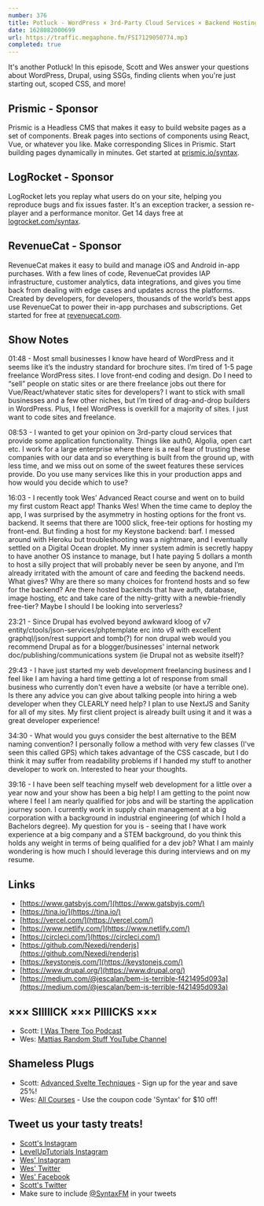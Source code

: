 ```yaml
---
number: 376
title: Potluck - WordPress × 3rd-Party Cloud Services × Backend Hosting × Drupal × Getting Clients × GPS vs BEM × More!
date: 1628082000699
url: https://traffic.megaphone.fm/FSI7129050774.mp3
completed: true
---
```


It's another Potluck! In this episode, Scott and Wes answer your questions about WordPress, Drupal, using SSGs, finding clients when you're just starting out, scoped CSS, and more!

## Prismic - Sponsor
Prismic is a Headless CMS that makes it easy to build website pages as a set of components. Break pages into sections of components using React, Vue, or whatever you like. Make corresponding Slices in Prismic. Start building pages dynamically in minutes. Get started at [prismic.io/syntax](https://prismic.io/syntax).

## LogRocket - Sponsor
LogRocket lets you replay what users do on your site, helping you reproduce bugs and fix issues faster. It's an exception tracker, a session re-player and a performance monitor. Get 14 days free at [logrocket.com/syntax](https://logrocket.com/syntax).

## RevenueCat - Sponsor
RevenueCat makes it easy to build and manage iOS and Android in-app purchases. With a few lines of code, RevenueCat provides IAP infrastructure, customer analytics, data integrations, and gives you time back from dealing with edge cases and updates across the platforms. Created by developers, for developers, thousands of the world’s best apps use RevenueCat to power their in-app purchases and subscriptions. Get started for free at [revenuecat.com](https://www.revenuecat.com).

## Show Notes

01:48 - Most small businesses I know have heard of WordPress and it seems like it’s the industry standard for brochure sites. I’m tired of 1-5 page freelance WordPress sites. I love front-end coding and design. Do I need to “sell” people on static sites or are there freelance jobs out there for Vue/React/whatever static sites for developers? I want to stick with small businesses and a few other niches, but I’m tired of drag-and-drop builders in WordPress. Plus, I feel WordPress is overkill for a majority of sites. I just want to code sites and freelance.

08:53 - I wanted to get your opinion on 3rd-party cloud services that provide some application functionality. Things like auth0, Algolia, open cart etc. I work for a large enterprise where there is a real fear of trusting these companies with our data and so everything is built from the ground up, with less time, and we miss out on some of the sweet features these services provide. Do you use many services like this in your production apps and how would you decide which to use?

16:03 - I recently took Wes’ Advanced React course and went on to build my first custom React app! Thanks Wes! When the time came to deploy the app, I was surprised by the asymmetry in hosting options for the front vs. backend. It seems that there are 1000 slick, free-teir options for hosting my front-end. But finding a host for my Keystone backend: barf. I messed around with Heroku but troubleshooting was a nightmare, and I eventually settled on a Digital Ocean droplet. My inner system admin is secretly happy to have another OS instance to manage, but I hate paying 5 dollars a month to host a silly project that will probably never be seen by anyone, and I’m already irritated with the amount of care and feeding the backend needs. What gives? Why are there so many choices for frontend hosts and so few for the backend? Are there hosted backends that have auth, database, image hosting, etc and take care of the nitty-gritty with a newbie-friendly free-tier? Maybe I should I be looking into serverless?

23:21 - Since Drupal has evolved beyond awkward kloog of v7 entity/ctools/json-services/phptemplate erc into v9 with excellent graphql/json/rest support and tomb(?) for non drupal web would you recommend Drupal as for a blogger/businesses' internal network doc/publishing/communications system (ie Drupal not as website itself)?	

29:43 - I have just started my web development freelancing business and I feel like I am having a hard time getting a lot of response from small business who currently don't even have a website (or have a terrible one). Is there any advice you can give about talking people into hiring a web developer when they CLEARLY need help? I plan to use NextJS and Sanity for all of my sites. My first client project is already built using it and it was a great developer experience!

34:30 - What would you guys consider the best alternative to the BEM naming convention? I personally follow a method with very few classes (I've seen this called GPS) which takes advantage of the CSS cascade, but I do think it may suffer from readability problems if I handed my stuff to another developer to work on. Interested to hear your thoughts.

39:16 - I have been self teaching myself web development for a little over a year now and your show has been a big help! I am getting to the point now where I feel I am nearly qualified for jobs and will be starting the application journey soon. I currently work in supply chain management at a big corporation with a background in industrial engineering (of which I hold a Bachelors degree). My question for you is - seeing that I have work experience at a big company and a STEM background, do you think this holds any weight in terms of being qualified for a dev job? What I am mainly wondering is how much I should leverage this during interviews and on my resume.

## Links
* [https://www.gatsbyjs.com/](https://www.gatsbyjs.com/)
* [https://tina.io/](https://tina.io/)
* [https://vercel.com/](https://vercel.com/)
* [https://www.netlify.com/](https://www.netlify.com/)
* [https://circleci.com/](https://circleci.com/)
* [https://github.com/Nexedi/renderjs](https://github.com/Nexedi/renderjs)
* [https://keystonejs.com/](https://keystonejs.com/)
* [https://www.drupal.org/](https://www.drupal.org/)
* [https://medium.com/@jescalan/bem-is-terrible-f421495d093a](https://medium.com/@jescalan/bem-is-terrible-f421495d093a)

## ××× SIIIIICK ××× PIIIICKS ×××
* Scott: [I Was There Too Podcast](https://www.earwolf.com/show/i-was-there-too/)
* Wes: [Mattias Random Stuff YouTube Channel](https://www.youtube.com/watch?v=1L2ef1CP-yw)

## Shameless Plugs
* Scott: [Advanced Svelte Techniques](https://www.leveluptutorials.com/pro) - Sign up for the year and save 25%!
* Wes: [All Courses](https://wesbos.com/courses/) - Use the coupon code 'Syntax' for $10 off!

## Tweet us your tasty treats!
* [Scott's Instagram](https://www.instagram.com/stolinski/)
* [LevelUpTutorials Instagram](https://www.instagram.com/LevelUpTutorials/)
* [Wes' Instagram](https://www.instagram.com/wesbos/)
* [Wes' Twitter](https://twitter.com/wesbos)
* [Wes' Facebook](https://www.facebook.com/wesbos.developer)
* [Scott's Twitter](https://twitter.com/stolinski)
* Make sure to include [@SyntaxFM](https://twitter.com/SyntaxFM) in your tweets